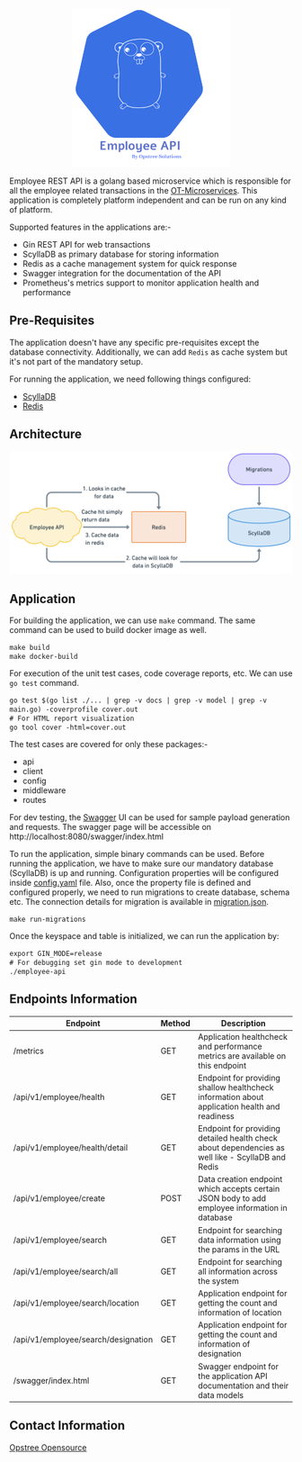 
<p align="center">
  <img src="./static/employee-api-logo.svg" height="280" width="280">
</p>

Employee REST API is a golang based microservice which is responsible for all the employee related transactions in the [OT-Microservices](https://github.com/OT-MICROSERVICES). This application is completely platform independent and can be run on any kind of platform.

Supported features in the applications are:-

- Gin REST API for web transactions
- ScyllaDB as primary database for storing information
- Redis as a cache management system for quick response
- Swagger integration for the documentation of the API
- Prometheus's metrics support to monitor application health and performance

## Pre-Requisites

The application doesn't have any specific pre-requisites except the database connectivity. Additionally, we can add `Redis` as cache system but it's not part of the mandatory setup.

For running the application, we need following things configured:

- [ScyllaDB](https://www.scylladb.com/)
- [Redis](https:/redis.com/)

## Architecture

![](./static/employee.png)

## Application 

For building the application, we can use `make` command. The same command can be used to build docker image as well.

```shell
make build
make docker-build
```

For execution of the unit test cases, code coverage reports, etc. We can use `go test` command.

```shell
go test $(go list ./... | grep -v docs | grep -v model | grep -v main.go) -coverprofile cover.out
# For HTML report visualization
go tool cover -html=cover.out
```

The test cases are covered for only these packages:-
- api
- client
- config
- middleware
- routes

For dev testing, the [Swagger](https://swagger.io/) UI can be used for sample payload generation and requests. The swagger page will be accessible on http://localhost:8080/swagger/index.html

To run the application, simple binary commands can be used. Before running the application, we have to make sure our mandatory database (ScyllaDB) is up and running. Configuration properties will be configured inside [config.yaml](./config.yaml) file. Also, once the property file is defined and configured properly, we need to run migrations to create database, schema etc. The connection details for migration is available in [migration.json](./migration.json).

```shell
make run-migrations
```

Once the keyspace and table is initialized, we can run the application by:

```shell
export GIN_MODE=release
# For debugging set gin mode to development
./employee-api
```
## Endpoints Information

| **Endpoint**                        | **Method** | **Description**                                                                                   |
|-------------------------------------|------------|---------------------------------------------------------------------------------------------------|
| /metrics                            | GET        | Application healthcheck and performance metrics are available on this endpoint                    |
| /api/v1/employee/health             | GET        | Endpoint for providing shallow healthcheck information about application health and readiness     |
| /api/v1/employee/health/detail      | GET        | Endpoint for providing detailed health check about dependencies as well like - ScyllaDB and Redis |
| /api/v1/employee/create             | POST       | Data creation endpoint which accepts certain JSON body to add employee information in database    |
| /api/v1/employee/search             | GET        | Endpoint for searching data information using the params in the URL                               |
| /api/v1/employee/search/all         | GET        | Endpoint for searching all information across the system                                          |
| /api/v1/employee/search/location    | GET        | Application endpoint for getting the count and information of location                            |
| /api/v1/employee/search/designation | GET        | Application endpoint for getting the count and information of designation                         |
| /swagger/index.html                 | GET        | Swagger endpoint for the application API documentation and their data models                      |

## Contact Information

[Opstree Opensource](mailto:opensource@opstree.com)
